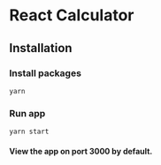 # React Calculator

## Installation

### Install packages
```$xslt
yarn
```

### Run app

```$xslt
yarn start
```

#### View the app on port 3000 by default.